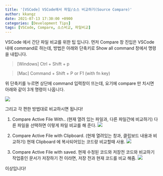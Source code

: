 ```yaml
---
title: '[VSCode] VSCode에서 파일/소스 비교하기(Source Compare)'
author: kkangz
date: 2021-07-13 17:30:00 +0900
categories: [Development Tips]
tags: [VSCode, Compare, 소스비교, 파일비교]
---
```


VSCode 에서 간단 파일 비교를 위한 팁 입니다.
먼저 Compare 창 진입은 VSCode 내에 command로 하는데, 방법은 아래와 단축키로 Show all command 창에서 명령을 내립니다. 

> [Windows] Ctrl + Shift + p 

> [Mac]  Command + Shift + P or F1 (with fn key)

위 단축키를 누르면 상단에 command 입력창이 뜨는데, 요기에 compare 만 치시면 아래와 같이 3개 명령이 나옵니다.

![](http://user-images.githubusercontent.com/9496842/125379024-bd137500-e3ca-11eb-8b00-1701c054493d.png)

그리고 각 편한 방법대로 비교하시면 됩니다!


1. Compare Active File With.. (현재 열려 있는 파일과, 다른 파일간에 비교하기)
다른 파일을 선택하면 이렇게 파일 비교를 해 준다.
![](http://user-images.githubusercontent.com/9496842/125445955-10fca98e-6050-43dc-ba54-a3e7d1505ec2.png)


2. Compare Active File with Clipboard. (현재 열려있는 창과, 클립보드 내용과 비교하기)
현재 Clipboard 에 복사되어있는 코드랑 비교할때 사용.
![](http://user-images.githubusercontent.com/9496842/125446032-08813f90-f1f3-4eea-98cd-2ed23d3d86e5.png)


3. Compare Active File with saved. 현재 수정된 코드와 저장전 코드와 비교하기
작업중인 문서가 저장하기 전 이라면, 저장 전과 현재 코드를 비교 해줌.
![](http://user-images.githubusercontent.com/9496842/125446097-f458f737-71a6-4870-bda0-fb4c07dd9a21.png)


이상입니다!
